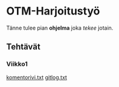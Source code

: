 # OTM-Harjoitustyö

Tänne tulee pian **ohjelma** joka *tekee* jotain.


## Tehtävät

### Viikko1
[komentorivi.txt](https://github.com/hannuee/otm-harjoitustyo/blob/master/laskarit/viikko1/komentorivi.txt)
[gitlog.txt](https://github.com/hannuee/otm-harjoitustyo/blob/master/laskarit/viikko1/gitlog.txt)
